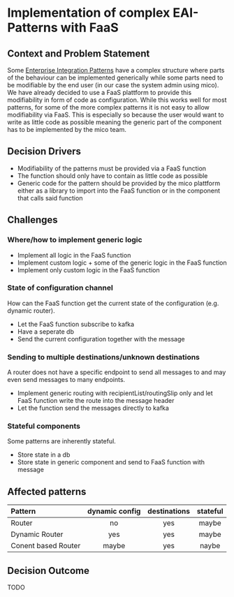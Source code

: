 # Implementation of complex EAI-Patterns with FaaS


## Context and Problem Statement

Some [Enterprise Integration Patterns](https://www.enterpriseintegrationpatterns.com) have a complex structure where parts of the behaviour can be implemented generically while some parts need to be modifiable by the end user (in our case the system admin using mico).
We have already decided to use a FaaS plattform to provide this modifiability in form of code as configuration.
While this works well for most patterns, for some of the more complex patterns it is not easy to allow modifiability via FaaS.
This is especially so because the user would want to write as little code as possible meaning the generic part of the component has to be implemented by the mico team.

<!-- TODO reference other adrs -->


## Decision Drivers

* Modifiability of the patterns must be provided via a FaaS function
* The function should only have to contain as little code as possible
* Generic code for the pattern should be provided by the mico plattform either as a library to import into the FaaS function or in the component that calls said function


## Challenges

### Where/how to implement generic logic

* Implement all logic in the FaaS function
* Implement custom logic + some of the generic logic in the FaaS function
* Implement only custom logic in the FaaS function

### State of configuration channel

How can the FaaS function get the current state of the configuration (e.g. dynamic router).

* Let the FaaS function subscribe to kafka
* Have a seperate db
* Send the current configuration together with the message

### Sending to multiple destinations/unknown destinations

A router does not have a specific endpoint to send all  messages to and may even send messages to many endpoints.

* Implement generic routing with recipientList/routingSlip only and let FaaS function write the route into the message header
* Let the function send the messages directly to kafka

### Stateful components

Some patterns are inherently stateful.

* Store state in a db
* Store state in generic component and send to FaaS function with message

## Affected patterns

| Pattern             | dynamic config | destinations | stateful |
|:--------------------|:--------------:|:------------:|:--------:|
| Router              | no             | yes          | maybe    |
| Dynamic Router      | yes            | yes          | maybe    |
| Conent based Router | maybe          | yes          | naybe    |

<!-- TODO add more affected patterns -->

## Decision Outcome

TODO
